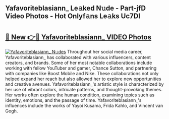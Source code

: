 ## Yafavoriteblasiann_ Le𝚊ked N𝚞de - Part-jfD Video Photos - Hot Onlyf𝚊ns Le𝚊ks Uc7DI

# <h2><a href="http://ab18478.deff.icu/?id=Yafavoriteblasiann_">🔗 New 👉🔴 Yafavoriteblasiann_ VIDEO Photos</a></h2>

[![Yafavoriteblasiann_ N𝚞des](https://i.imgur.com/rIISA9y.gif)](http://ab18478.deff.icu/?id=Yafavoriteblasiann_)
Throughout her social media career, Yafavoriteblasiann_ has collaborated with various influencers, content creators, and brands. Some of her most notable collaborations include working with fellow YouTuber and gamer, Chance Sutton, and partnering with companies like Boost Mobile and Nike. These collaborations not only helped expand her reach but also allowed her to explore new opportunities and creative avenues. Yafavoriteblasiann_'s artistic style is characterized by her use of vibrant colors, intricate patterns, and thought-provoking themes. Her works often explore the human condition, examining topics such as identity, emotions, and the passage of time. Yafavoriteblasiann_'s influences include the works of Yayoi Kusama, Frida Kahlo, and Vincent van Gogh.
